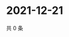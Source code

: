 # 2021-12-21

共 0 条

<!-- BEGIN WEIBO -->
<!-- 最后更新时间 Tue Dec 21 2021 22:00:58 GMT+0800 (China Standard Time) -->

<!-- END WEIBO -->
